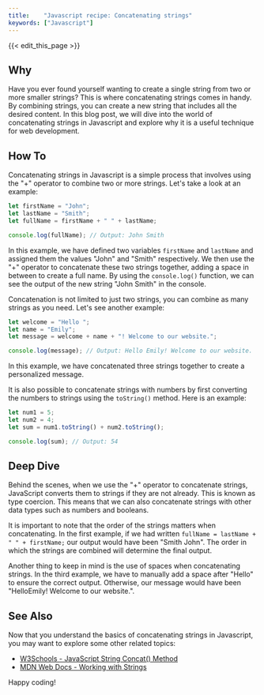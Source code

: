 ```yaml
---
title:    "Javascript recipe: Concatenating strings"
keywords: ["Javascript"]
---
```


{{< edit_this_page >}}

## Why

Have you ever found yourself wanting to create a single string from two or more smaller strings? This is where concatenating strings comes in handy. By combining strings, you can create a new string that includes all the desired content. In this blog post, we will dive into the world of concatenating strings in Javascript and explore why it is a useful technique for web development.

## How To

Concatenating strings in Javascript is a simple process that involves using the "+" operator to combine two or more strings. Let's take a look at an example:

```Javascript
let firstName = "John";
let lastName = "Smith";
let fullName = firstName + " " + lastName;

console.log(fullName); // Output: John Smith
```

In this example, we have defined two variables `firstName` and `lastName` and assigned them the values "John" and "Smith" respectively. We then use the "+" operator to concatenate these two strings together, adding a space in between to create a full name. By using the `console.log()` function, we can see the output of the new string "John Smith" in the console.

Concatenation is not limited to just two strings, you can combine as many strings as you need. Let's see another example:

```Javascript
let welcome = "Hello ";
let name = "Emily";
let message = welcome + name + "! Welcome to our website.";

console.log(message); // Output: Hello Emily! Welcome to our website.
```

In this example, we have concatenated three strings together to create a personalized message.

It is also possible to concatenate strings with numbers by first converting the numbers to strings using the `toString()` method. Here is an example:

```Javascript
let num1 = 5;
let num2 = 4;
let sum = num1.toString() + num2.toString();

console.log(sum); // Output: 54
```

## Deep Dive

Behind the scenes, when we use the "+" operator to concatenate strings, JavaScript converts them to strings if they are not already. This is known as type coercion. This means that we can also concatenate strings with other data types such as numbers and booleans.

It is important to note that the order of the strings matters when concatenating. In the first example, if we had written `fullName = lastName + " " + firstName;` our output would have been "Smith John". The order in which the strings are combined will determine the final output.

Another thing to keep in mind is the use of spaces when concatenating strings. In the third example, we have to manually add a space after "Hello" to ensure the correct output. Otherwise, our message would have been "HelloEmily! Welcome to our website.".

## See Also

Now that you understand the basics of concatenating strings in Javascript, you may want to explore some other related topics:

- [W3Schools - JavaScript String Concat() Method](https://www.w3schools.com/jsref/jsref_concat_string.asp)
- [MDN Web Docs - Working with Strings](https://developer.mozilla.org/en-US/docs/Web/JavaScript/Guide/Working_with_Strings)

Happy coding!